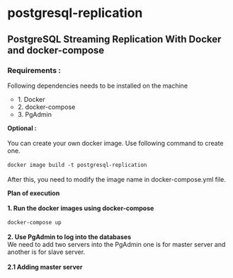 # postgresql-replication

## PostgreSQL Streaming Replication With Docker and docker-compose

### Requirements :
Following dependencies needs to be installed on the machine
<ul style="list-style-type:circle">
  <li>1. Docker</li>
  <li>2. docker-compose</li>
  <li>3. PgAdmin</li>
</ul>

<b>Optional :</b><br><br>
You can create your own docker image. Use following command to create one. <br><br>
`docker image build -t postgresql-replication` <br><br>
After this, you need to modify the image name in docker-compose.yml file.

<b>Plan of execution</b><br><br>
<b>1. Run the docker images using docker-compose</b><br><br>
```docker-compose up```
<br><br>
<b>2. Use PgAdmin to log into the databases</b><br>
We need to add two servers into the PgAdmin one is for master server and another is for slave server.<br><br>
<b>2.1 Adding master server</b></br>
